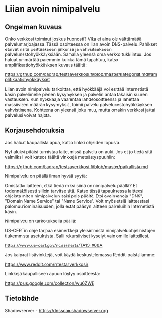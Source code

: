 # Liian avoin nimipalvelu

## Ongelman kuvaus

Onko verkkosi toiminut joskus huonosti? Vika ei aina ole välttämättä palveluntarjoajassa. Tässä osoitteessa on liian avoin DNS-palvelu. Pahikset etsivät näitä peittääkseen jälkensä ja vahvistaakseen palvelunestohyökkäyksiään. Samalla yleensä oma verkko tukkiintuu. Jos haluat ymmärtää paremmin kuinka tämä tapahtuu, katso amplifikaatiohyökkäyksen kuvaus täältä:

https://github.com/badrap/testaaverkkosi.fi/blob/master/kategoriat.md#amplifikaatiohyökkäykset

Liian avoin nimipalvelu tarkoittaa, että hyökkääjä voi esittää Internetistä käsin palvelimelle pienen kysymyksen ja palvelin antaa takaisin suuren vastauksen. Kun hyökkääjä väärentää lähdeosoitteensa ja lähettää massiivisen määrän kysymyksiä, toimii palvelu palvelunestohyökkäyksen vahvistimena. Kohteena on yleensä joku muu, mutta omakin verkkosi ja/tai palvelusi voivat hajota.

## Korjausehdotuksia

Jos haluat kaupallista apua, katso linkki ohjeiden lopusta.

Nyt aluksi pitäisi tunnistaa laite, missä palvelu on auki. Jos et jo tiedä sitä valmiiksi, voit katsoa täältä vinkkejä metsästyspuuhiin:

https://github.com/badrap/testaaverkkosi.fi/blob/master/paikallista.md

Nimipalvelu on päällä ilman hyvää syytä:

Omistatko laitteen, etkä tiedä miksi siinä on nimipalvelu päällä? Et todennäköisesti silloin tarvitse sitä. Katso tässä tapauksessa laitteesi ohjeista miten nimipalvelun saisi pois päältä. Etsi avainsanoja "DNS", "Domain Name Service" tai "Name Service". Voit myös etsiä laitteestasi palomuuriominaisuuden, jolla estät pääsyn laitteen palveluihin Internetistä käsin.

Nimipalveu on tarkoituksella päällä:

US-CERTin ohje tarjoaa esimerkkejä yleisimmistä nimipalveluohjelmistojen tiukemmista asetuksista. Salli rekursiiviset kyselyt vain omille laitteillesi.

https://www.us-cert.gov/ncas/alerts/TA13-088A

Jos kaipaat lisävinkkejä, voit käydä keskustelemassa Reddit-palstallamme:

https://www.reddit.com/r/testaaverkkosi/

Linkkejä kaupalliseen apuun löytyy osoitteesta:

https://plus.google.com/collection/wu6ZWE

## Tietolähde

Shadowserver - https://dnsscan.shadowserver.org

